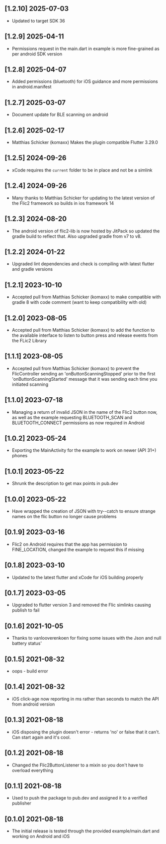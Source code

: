 ## [1.2.10] 2025-07-03

* Updated to target SDK 36

## [1.2.9] 2025-04-11

* Permissions request in the main.dart in example is more fine-grained as per android SDK version

## [1.2.8] 2025-04-07

* Added permissions (bluetooth) for iOS guidance and more permissions in android.manifest

## [1.2.7] 2025-03-07

* Document update for BLE scanning on android

## [1.2.6] 2025-02-17

* Matthias Schicker (komaxx) Makes the plugin compatible Flutter 3.29.0

## [1.2.5] 2024-09-26

* xCode requires the ```current``` folder to be in place and not be a simlink

## [1.2.4] 2024-09-26

* Many thanks to Matthias Schicker for updating to the latest version of the Flic2 framework so builds in ios framework 14

## [1.2.3] 2024-08-20

* The android version of flic2-lib is now hosted by JitPack so updated the gradle build to reflect that. Also upgraded gradle from v7 to v8.

## [1.2.2] 2024-01-22

* Upgraded lint dependencies and check is compiling with latest flutter and gradle versions

## [1.2.1] 2023-10-10

* Accepted pull from Matthias Schicker (komaxx) to make compatible with gradle 8 with code comment (want to keep compatibility with old)

## [1.2.0] 2023-08-05

* Accepted pull from Matthias Schicker (komaxx) to add the function to the available interface to listen to button press and release events from the FLic2 Library

## [1.1.1] 2023-08-05

* Accepted pull from Matthias Schicker (komaxx) to prevent the FlicController sending an 'onButtonScanningStopped' prior to the first 'onButtonScanningStarted' message that it was sending each time you initiated scanning

## [1.1.0] 2023-07-18

* Managing a return of invalid JSON in the name of the Flic2 button now, as well as the example requesting BLUETOOTH_SCAN and BLUETOOTH_CONNECT permissions as now required in Android

## [1.0.2] 2023-05-24

* Exporting the MainActivity for the example to work on newer (API 31+) phones

## [1.0.1] 2023-05-22

* Shrunk the description to get max points in pub.dev

## [1.0.0] 2023-05-22

* Have wrapped the creation of JSON with try--catch to ensure strange names on the flic button no longer cause problems

## [0.1.9] 2023-03-16

* Flic2 on Android requires that the app has permission to FINE_LOCATION, changed the example to request this if missing

## [0.1.8] 2023-03-10

* Updated to the latest flutter and xCode for iOS building properly

## [0.1.7] 2023-03-05

* Upgraded to flutter version 3 and removed the Flic simlinks causing publish to fail

## [0.1.6] 2021-10-05

* Thanks to vanlooverenkoen for fixing some issues with the Json and null battery status'

## [0.1.5] 2021-08-32

* oops - build error

## [0.1.4] 2021-08-32

* iOS click-age now reporting in ms rather than seconds to match the API from android version

## [0.1.3] 2021-08-18

* iOS disposing the plugin doesn't error - returns 'no' or false that it can't. Can start again and it's cool.

## [0.1.2] 2021-08-18

* Changed the Flic2ButtonListener to a mixin so you don't have to overload everything

## [0.1.1] 2021-08-18

* Used <dart pub publish> to push the package to pub.dev and assigned it to a verified publisher

## [0.1.0] 2021-08-18

* The initial release is tested through the provided example/main.dart and working on Android and iOS
